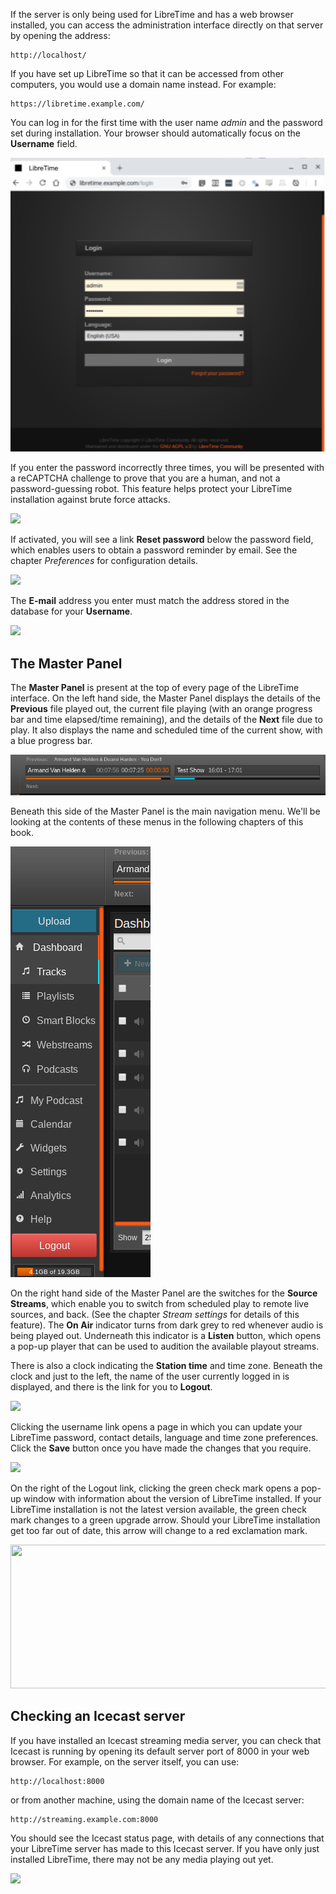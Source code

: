 If the server is only being used for LibreTime and has a web browser installed, you can access the administration interface directly on that server by opening the address:

    http://localhost/

If you have set up LibreTime so that it can be accessed from other computers, you would use a domain name instead. For example:

    https://libretime.example.com/

You can log in for the first time with the user name *admin* and the password set during installation. Your browser should automatically focus on the **Username** field.

![](static/Screenshot-Login.png)

If you enter the password incorrectly three times, you will be presented with a reCAPTCHA challenge to prove that you are a human, and not a password-guessing robot. This feature helps protect your LibreTime installation against brute force 
attacks.

![](static/Screenshot466-Recaptcha_login.png)

If activated, you will see a link **Reset password** below the password field, which enables users to obtain a password reminder by email. See the chapter *Preferences* for configuration details.

![](static/Screenshot467-Reset_password_link.png) 

The **E-mail** address you enter must match the address stored in the database for your **Username**.

![](static/Screenshot468-Restore_password.png)


The Master Panel
----------------

The **Master Panel** is present at the top of every page of the LibreTime interface. On the left hand side, the Master Panel displays the details of the **Previous** file played out, 
the current file playing (with an orange progress bar and time elapsed/time remaining), and the details of the **Next** 
file due to play. It also displays the name and scheduled time of the current show, with a blue progress bar.

![](static/Screenshot-MasterPanel.png)

Beneath this side of the Master Panel is the main navigation menu. We'll be looking at the contents of these menus in the 
following chapters of this book.

![](static/Screenshot-MainMenu.png)

On the right hand side of the Master Panel are the switches for the **Source Streams**, which enable you to switch from 
scheduled play to remote live sources, and back. (See the chapter *Stream settings* for details of this feature). The 
**On Air** indicator turns from dark grey to red whenever audio is being played out. Underneath this indicator is a
**Listen** button, which opens a pop-up player that can be used to audition the available playout streams.

There is also a clock indicating the **Station time** and time zone. Beneath the clock and just to the left, the name of 
the user currently logged in is displayed, and there is the link for you to **Logout**. 

![](static/Screenshot469-On_Air_light.png)

Clicking the username link opens a page in which you can update your LibreTime password, contact details, language and time
zone preferences. Click the **Save** button once you have made the changes that you require.

![](static/Screenshot470-User_settings.png)

On the right of the Logout link, clicking the green check mark opens a pop-up window with information about the version of 
LibreTime installed. If your LibreTime installation is not the latest version available, the green check mark changes to a 
green upgrade arrow. Should your LibreTime installation get too far out of date, this arrow will change to a red exclamation
mark.

<img src="static/Screenshot543-Running_latest_version_250.png" width="595" height="230" />

Checking an Icecast server
--------------------------

If you have installed an Icecast streaming media server, you can check that Icecast is running by opening its default server
port of 8000 in your web browser. For example, on the server itself, you can use:

    http://localhost:8000

or from another machine, using the domain name of the Icecast server:

    http://streaming.example.com:8000

You should see the Icecast status page, with details of any connections that your LibreTime server has made to this Icecast 
server. If you have only just installed LibreTime, there may not be any media playing out yet.

![](static/Screenshot293-Icecast_status_page.png)
